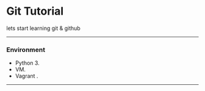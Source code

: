 # Git Tutorial

lets start learning git & github 
 
 ---

### Environment 
* Python 3. 
* VM. 
* Vagrant .

---